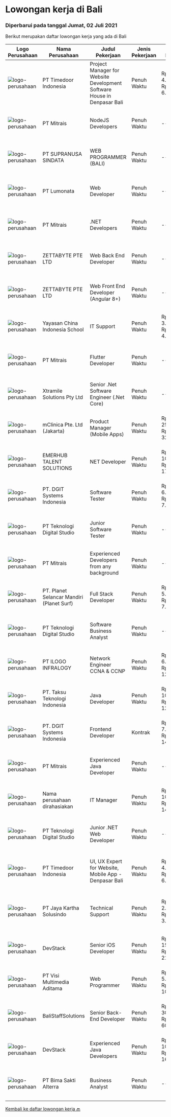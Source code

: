 
  # Lowongan kerja di Bali

  ### Diperbarui pada tanggal Jumat, 02 Juli 2021

  Berikut merupakan daftar lowongan kerja yang ada di Bali

  |Logo Perusahaan | Nama Perusahaan | Judul Pekerjaan | Jenis Pekerjaan | Gaji Pekerjaan | Lokasi | Deskripsi | Tanggal diunggah | Pranala |
  | -------------- | --------------- | --------------- | --------- | --------- | -------------- | ------- | ----------- | ----------- |
  |![logo-perusahaan](https://image-service-cdn.seek.com.au/9f2111bf08df94f0ea97d6b9f360a4952c081dc6/ee4dce1061f3f616224767ad58cb2fc751b8d2dc)|PT Timedoor Indonesia|Project Manager for Website Development Software House in Denpasar Bali|Penuh Waktu|Rp. 4.000.000-Rp. 6.000.000|Bali|If you want to grow up yourself, Timedoor is one of the best places for your career. Our team has come from various culture. We welcome young people...|Kamis, 01 Juli 2021|https://www.jobstreet.co.id/id/job/project-manager-for-website-development-software-house-in-denpasar-bali-3557393?token=0~f49b332d-5ed1-4f39-ac32-a691e19aa029&sectionRank=1&jobId=jobstreet-id-job-3557393|
|![logo-perusahaan](https://image-service-cdn.seek.com.au/969b0c47f133a1e0155056a5d964c63953dd6304/ee4dce1061f3f616224767ad58cb2fc751b8d2dc)|PT Mitrais|NodeJS Developers|Penuh Waktu|---|Bali|Build your Career with Mitrais! We're urgently looking for experienced NodeJS Developers to be part of our team for an immediate start.Our client is a...|Kamis, 01 Juli 2021|https://www.jobstreet.co.id/id/job/nodejs-developers-3557891?token=0~f49b332d-5ed1-4f39-ac32-a691e19aa029&sectionRank=2&jobId=jobstreet-id-job-3557891|
|![logo-perusahaan](https://image-service-cdn.seek.com.au/a50d942d1a834f67ed0f6529eed213256bc2fbab/ee4dce1061f3f616224767ad58cb2fc751b8d2dc)|PT SUPRANUSA SINDATA|WEB PROGRAMMER (BALI)|Penuh Waktu|---|Bali|Requirments : Minimal Pendidikan S1 Information Technology / Computer Science dengan minimal IPK 3.00 Pengalaman minimal 1 tahun dengan pemrograman...|Kamis, 01 Juli 2021|https://www.jobstreet.co.id/id/job/web-programmer-bali-3557667?token=0~f49b332d-5ed1-4f39-ac32-a691e19aa029&sectionRank=3&jobId=jobstreet-id-job-3557667|
|![logo-perusahaan](https://image-service-cdn.seek.com.au/3de98e9c9215f2393d4c138e6c0f5f1400933fcb/ee4dce1061f3f616224767ad58cb2fc751b8d2dc)|PT Lumonata|Web Developer|Penuh Waktu|---|Badung|Lumonata are an independent design and development studio based in Bali that provides services in the field of website design, website...|Kamis, 01 Juli 2021|https://www.jobstreet.co.id/id/job/web-developer-3569481?token=0~f49b332d-5ed1-4f39-ac32-a691e19aa029&sectionRank=4&jobId=jobstreet-id-job-3569481|
|![logo-perusahaan](https://image-service-cdn.seek.com.au/969b0c47f133a1e0155056a5d964c63953dd6304/ee4dce1061f3f616224767ad58cb2fc751b8d2dc)|PT Mitrais|.NET Developers|Penuh Waktu|---|Denpasar|Build your Career with Mitrais !  We're looking for experienced .NET Software Engineers to be part of our team.  What will you be doing ?  Coding high...|Kamis, 01 Juli 2021|https://www.jobstreet.co.id/id/job/net-developers-3558271?token=0~f49b332d-5ed1-4f39-ac32-a691e19aa029&sectionRank=5&jobId=jobstreet-id-job-3558271|
|![logo-perusahaan](https://image-service-cdn.seek.com.au/a9ad8fdd00d66418bb5e9ec41ddbc2318ccec822/ee4dce1061f3f616224767ad58cb2fc751b8d2dc)|ZETTABYTE PTE LTD|Web Back End Developer|Penuh Waktu|---|Yogyakarta|Company IntroductionZettabyte is a software development company that focuses on the education sector. We work together with our multicultural team...|Kamis, 01 Juli 2021|https://www.jobstreet.co.id/id/job/web-back-end-developer-3557501?token=0~f49b332d-5ed1-4f39-ac32-a691e19aa029&sectionRank=6&jobId=jobstreet-id-job-3557501|
|![logo-perusahaan](https://image-service-cdn.seek.com.au/a9ad8fdd00d66418bb5e9ec41ddbc2318ccec822/ee4dce1061f3f616224767ad58cb2fc751b8d2dc)|ZETTABYTE PTE LTD|Web Front End Developer (Angular 8+)|Penuh Waktu|---|Yogyakarta|Company IntroductionZettabyte is a software development company that focuses on the education sector. We work together with our multicultural team...|Kamis, 01 Juli 2021|https://www.jobstreet.co.id/id/job/web-front-end-developer-angular-8-3557436?token=0~f49b332d-5ed1-4f39-ac32-a691e19aa029&sectionRank=7&jobId=jobstreet-id-job-3557436|
|![logo-perusahaan](https://image-service-cdn.seek.com.au/a5a2499f051ec3cacfbdcc44be55e6c869eed337/ee4dce1061f3f616224767ad58cb2fc751b8d2dc)|Yayasan China Indonesia School|IT Support|Penuh Waktu|Rp. 3.000.000-Rp. 4.000.000|Denpasar|Menginstal dan mengonfigurasi perangkat keras, perangkat lunak, sistem, jaringan, printer, dan pemindai komputer Memantau dan memelihara sistem dan...|Selasa, 29 Juni 2021|https://www.jobstreet.co.id/id/job/it-support-3567839?token=0~f49b332d-5ed1-4f39-ac32-a691e19aa029&sectionRank=8&jobId=jobstreet-id-job-3567839|
|![logo-perusahaan](https://image-service-cdn.seek.com.au/969b0c47f133a1e0155056a5d964c63953dd6304/ee4dce1061f3f616224767ad58cb2fc751b8d2dc)|PT Mitrais|Flutter Developer|Penuh Waktu|---|Bali|Build your Career with Mitrais !  We're looking for experienced Flutter Developer to be part of our team. What will you be doing?  Liase with...|Kamis, 01 Juli 2021|https://www.jobstreet.co.id/id/job/flutter-developer-3557895?token=0~f49b332d-5ed1-4f39-ac32-a691e19aa029&sectionRank=9&jobId=jobstreet-id-job-3557895|
|![logo-perusahaan](https://image-service-cdn.seek.com.au/886dbb766c5bd832cea6f1bb5b5374b094ca8917/ee4dce1061f3f616224767ad58cb2fc751b8d2dc)|Xtramile Solutions Pty Ltd|Senior .Net Software Engineer (.Net Core)|Penuh Waktu|---|Bali|Innovative job opportunity offering a high salary package, attractive bonus remuneration and full remote working arrangement.This role will help...|Kamis, 01 Juli 2021|https://www.jobstreet.co.id/id/job/senior-net-software-engineer-net-core-3562244?token=0~f49b332d-5ed1-4f39-ac32-a691e19aa029&sectionRank=10&jobId=jobstreet-id-job-3562244|
|![logo-perusahaan](https://image-service-cdn.seek.com.au/7665bb5bd589f085f653b36d2f3cbccaf93e5953/ee4dce1061f3f616224767ad58cb2fc751b8d2dc)|mClinica Pte. Ltd (Jakarta)|Product Manager (Mobile Apps)|Penuh Waktu|Rp. 25.000.000-Rp. 32.500.000|Aceh|mClinica is hiring for a Product/Project Manager to serve our clients in Southeast Asia and support our growth regionally and globally. We are looking...|Selasa, 29 Juni 2021|https://www.jobstreet.co.id/id/job/product-manager-mobile-apps-3567675?token=0~f49b332d-5ed1-4f39-ac32-a691e19aa029&sectionRank=11&jobId=jobstreet-id-job-3567675|
|![logo-perusahaan](https://image-service-cdn.seek.com.au/956863e93e04787db617ea3231d4e0793b12d127/ee4dce1061f3f616224767ad58cb2fc751b8d2dc)|EMERHUB TALENT SOLUTIONS|NET Developer|Penuh Waktu|Rp. 10.000.000-Rp. 17.000.000|Bali|NET Developer  Our client is a well-known and respected Australian digital agency.  They are currently in growth mode and looking to add to their...|Jumat, 02 Juli 2021|https://www.jobstreet.co.id/id/job/net-developer-3570210?token=0~f49b332d-5ed1-4f39-ac32-a691e19aa029&sectionRank=12&jobId=jobstreet-id-job-3570210|
|![logo-perusahaan](https://image-service-cdn.seek.com.au/e93bc75036be941b9c3ff3a55670cb236457b0c4/ee4dce1061f3f616224767ad58cb2fc751b8d2dc)|PT. DGIT Systems Indonesia|Software Tester|Penuh Waktu|Rp. 6.000.000-Rp. 7.000.000|Bali|We believe work should be a fun development journey but the challenging one! Our great teams will support you to achieve that and delivering great...|Senin, 28 Juni 2021|https://www.jobstreet.co.id/id/job/software-tester-3566840?token=0~f49b332d-5ed1-4f39-ac32-a691e19aa029&sectionRank=13&jobId=jobstreet-id-job-3566840|
|![logo-perusahaan](https://image-service-cdn.seek.com.au/2c8f060e5cc9c764aa1c8c5e93e0ea44df35bf63/ee4dce1061f3f616224767ad58cb2fc751b8d2dc)|PT Teknologi Digital Studio|Junior Software Tester|Penuh Waktu|---|Denpasar|Job Descriptions Performs functional testing for applications and write test reports following company's standard Reports any defects found during the...|Selasa, 29 Juni 2021|https://www.jobstreet.co.id/id/job/junior-software-tester-3555740?token=0~f49b332d-5ed1-4f39-ac32-a691e19aa029&sectionRank=14&jobId=jobstreet-id-job-3555740|
|![logo-perusahaan](https://image-service-cdn.seek.com.au/969b0c47f133a1e0155056a5d964c63953dd6304/ee4dce1061f3f616224767ad58cb2fc751b8d2dc)|PT Mitrais|Experienced Developers from any background|Penuh Waktu|---|Bali|Build your Career with Mitrais !  We're looking for experienced Software Engineers from any background to be part of our team.  What will you...|Kamis, 01 Juli 2021|https://www.jobstreet.co.id/id/job/experienced-developers-from-any-background-3557897?token=0~f49b332d-5ed1-4f39-ac32-a691e19aa029&sectionRank=15&jobId=jobstreet-id-job-3557897|
|![logo-perusahaan](https://image-service-cdn.seek.com.au/9a17f6158932b294e24ba264a1e5b00bc07424ec/ee4dce1061f3f616224767ad58cb2fc751b8d2dc)|PT. Planet Selancar Mandiri (Planet Surf)|Full Stack Developer|Penuh Waktu|Rp. 5.000.000-Rp. 7.000.000|Badung|Requirements: Bachelor of Computer Science/Information System Minimum 20 years old and maximum 30 years old Good analytical &amp; logical thinking...|Kamis, 01 Juli 2021|https://www.jobstreet.co.id/id/job/full-stack-developer-3558225?token=0~f49b332d-5ed1-4f39-ac32-a691e19aa029&sectionRank=16&jobId=jobstreet-id-job-3558225|
|![logo-perusahaan](https://image-service-cdn.seek.com.au/2c8f060e5cc9c764aa1c8c5e93e0ea44df35bf63/ee4dce1061f3f616224767ad58cb2fc751b8d2dc)|PT Teknologi Digital Studio|Software Business Analyst|Penuh Waktu|---|Denpasar|Perform requirements gathering with various stakeholders and translate the requirements into technical specifications. Analyze and decompose complex...|Selasa, 29 Juni 2021|https://www.jobstreet.co.id/id/job/software-business-analyst-3567538?token=0~f49b332d-5ed1-4f39-ac32-a691e19aa029&sectionRank=17&jobId=jobstreet-id-job-3567538|
|![logo-perusahaan](https://image-service-cdn.seek.com.au/f45a14ab5ed940ae941fb819180e877ae5a54617/ee4dce1061f3f616224767ad58cb2fc751b8d2dc)|PT ILOGO INFRALOGY|Network Engineer CCNA & CCNP|Penuh Waktu|Rp. 6.000.000-Rp. 12.000.000|Bali|Kualifikasi : Minimum lulusan D3 (Khusus CCNA) &amp; S1 (Khusus CCNP) jurusan Teknik Elektro/Komputer/Informatika atau jurusan lain yang relevan...|Rabu, 30 Juni 2021|https://www.jobstreet.co.id/id/job/network-engineer-ccna-ccnp-3569173?token=0~f49b332d-5ed1-4f39-ac32-a691e19aa029&sectionRank=18&jobId=jobstreet-id-job-3569173|
|![logo-perusahaan](https://image-service-cdn.seek.com.au/cdad7eadbef6a47d2c5b4d08a7c1b9886e8f7f8f/ee4dce1061f3f616224767ad58cb2fc751b8d2dc)|PT. Taksu Teknologi Indonesia|Java Developer|Penuh Waktu|Rp. 10.000.000-Rp. 12.000.000|Denpasar|Java DeveloperWe are looking for highly motivated and hands-on developers with experience in building billing systems in Java across the full software...|Kamis, 01 Juli 2021|https://www.jobstreet.co.id/id/job/java-developer-3569486?token=0~f49b332d-5ed1-4f39-ac32-a691e19aa029&sectionRank=19&jobId=jobstreet-id-job-3569486|
|![logo-perusahaan](https://image-service-cdn.seek.com.au/e93bc75036be941b9c3ff3a55670cb236457b0c4/ee4dce1061f3f616224767ad58cb2fc751b8d2dc)|PT. DGIT Systems Indonesia|Frontend Developer|Kontrak|Rp. 7.000.000-Rp. 14.000.000|Bali|We are looking for a contract based talented developer to join an experienced team of front-end engineers working on our flagship product Telflow, a...|Kamis, 01 Juli 2021|https://www.jobstreet.co.id/id/job/frontend-developer-3569440?token=0~f49b332d-5ed1-4f39-ac32-a691e19aa029&sectionRank=20&jobId=jobstreet-id-job-3569440|
|![logo-perusahaan](https://image-service-cdn.seek.com.au/969b0c47f133a1e0155056a5d964c63953dd6304/ee4dce1061f3f616224767ad58cb2fc751b8d2dc)|PT Mitrais|Experienced Java Developer|Penuh Waktu|---|Bali|Build your Career with Mitrais!  We have clients who are urgently looking for Experienced Java developers for an immediate start. What will you be...|Kamis, 01 Juli 2021|https://www.jobstreet.co.id/id/job/experienced-java-developer-3557892?token=0~f49b332d-5ed1-4f39-ac32-a691e19aa029&sectionRank=21&jobId=jobstreet-id-job-3557892|
|![logo-perusahaan](https://us.123rf.com/450wm/pavelstasevich/pavelstasevich1811/pavelstasevich181101027/112815900-stock-vector-no-image-available-icon-flat-vector.jpg?ver=6)|Nama perusahaan dirahasiakan|IT Manager|Penuh Waktu|Rp. 10.000.000-Rp. 14.000.000|Denpasar|Lead large IT projects, including the design and deployment of new IT systems and services2. Monitor performance of information technology systems to...|Senin, 28 Juni 2021|https://www.jobstreet.co.id/id/job/it-manager-3566968?token=0~f49b332d-5ed1-4f39-ac32-a691e19aa029&sectionRank=22&jobId=jobstreet-id-job-3566968|
|![logo-perusahaan](https://image-service-cdn.seek.com.au/2c8f060e5cc9c764aa1c8c5e93e0ea44df35bf63/ee4dce1061f3f616224767ad58cb2fc751b8d2dc)|PT Teknologi Digital Studio|Junior .NET Web Developer|Penuh Waktu|---|Denpasar|Roles and Responsibilities You will be working in a SCRUM team consisting of multiple roles such as PO, Developers, QA, and BA to develop cutting edge...|Selasa, 29 Juni 2021|https://www.jobstreet.co.id/id/job/junior-net-web-developer-3555759?token=0~f49b332d-5ed1-4f39-ac32-a691e19aa029&sectionRank=23&jobId=jobstreet-id-job-3555759|
|![logo-perusahaan](https://image-service-cdn.seek.com.au/9f2111bf08df94f0ea97d6b9f360a4952c081dc6/ee4dce1061f3f616224767ad58cb2fc751b8d2dc)|PT Timedoor Indonesia|UI, UX Expert for Website, Mobile App - Denpasar Bali|Penuh Waktu|Rp. 4.500.000-Rp. 6.000.000|Bali|Deskripsi PekerjaanIf you want to grow up yourself, Timedoor is one of the best places for your career. Our team has come from various culture and...|Rabu, 30 Juni 2021|https://www.jobstreet.co.id/id/job/ui-ux-expert-for-website-mobile-app-denpasar-bali-3569288?token=0~f49b332d-5ed1-4f39-ac32-a691e19aa029&sectionRank=24&jobId=jobstreet-id-job-3569288|
|![logo-perusahaan](https://image-service-cdn.seek.com.au/295a790b1e507a7e7e1ece863a9cbc400be15412/ee4dce1061f3f616224767ad58cb2fc751b8d2dc)|PT Jaya Kartha Solusindo|Technical Support|Penuh Waktu|Rp. 2.700.000-Rp. 3.000.000|Denpasar|Berusia minimal 20 tahun sampai dengan 30 tahun Pendidikan terakhir minimal SMK atau sederajat Memiliki kemampuan komunikasi dan attitude yang baik...|Senin, 28 Juni 2021|https://www.jobstreet.co.id/id/job/technical-support-3566476?token=0~f49b332d-5ed1-4f39-ac32-a691e19aa029&sectionRank=25&jobId=jobstreet-id-job-3566476|
|![logo-perusahaan](https://image-service-cdn.seek.com.au/074f2081cc42a722643e36313941760f758e7c3b/ee4dce1061f3f616224767ad58cb2fc751b8d2dc)|DevStack|Senior iOS Developer|Penuh Waktu|Rp. 15.000.000-Rp. 21.000.000|Denpasar|We are looking for exceptional and experienced Senior iOS Developer to join our team in Bandung or Bali General requirement At least Bachelor degree...|Rabu, 30 Juni 2021|https://www.jobstreet.co.id/id/job/senior-ios-developer-3556366?token=0~f49b332d-5ed1-4f39-ac32-a691e19aa029&sectionRank=26&jobId=jobstreet-id-job-3556366|
|![logo-perusahaan](https://image-service-cdn.seek.com.au/b8528c389ba1b59ec14f571684d5a518b5b2a7b1/ee4dce1061f3f616224767ad58cb2fc751b8d2dc)|PT Visi Multimedia Aditama|Web Programmer|Penuh Waktu|Rp. 5.000.000-Rp. 10.000.000|Bali|Requirements: Candidate must possess at least a Diploma, Bachelor's Degree, Art/ Design/ Creative Multimedia, Computer Science/Information Technology,...|Selasa, 29 Juni 2021|https://www.jobstreet.co.id/id/job/web-programmer-3568086?token=0~f49b332d-5ed1-4f39-ac32-a691e19aa029&sectionRank=27&jobId=jobstreet-id-job-3568086|
|![logo-perusahaan](https://us.123rf.com/450wm/pavelstasevich/pavelstasevich1811/pavelstasevich181101027/112815900-stock-vector-no-image-available-icon-flat-vector.jpg?ver=6)|BaliStaffSolutions|Senior Back-End Developer|Penuh Waktu|Rp. 30.000.000-Rp. 60.000.000|Bali|The largest vertically integrated, omni-channel fashion brand in Singapore with country offices in Indonesia and Malaysia is looking to hire...|Selasa, 29 Juni 2021|https://www.jobstreet.co.id/id/job/senior-back-end-developer-3567779?token=0~f49b332d-5ed1-4f39-ac32-a691e19aa029&sectionRank=28&jobId=jobstreet-id-job-3567779|
|![logo-perusahaan](https://image-service-cdn.seek.com.au/074f2081cc42a722643e36313941760f758e7c3b/ee4dce1061f3f616224767ad58cb2fc751b8d2dc)|DevStack|Experienced Java Developers|Penuh Waktu|Rp. 10.000.000-Rp. 16.000.000|Bali|We are looking for exceptional and experienced Java or Kotlin Developers to join our team in Bandung or Bali! The position requires at least: Bachelor...|Senin, 28 Juni 2021|https://www.jobstreet.co.id/id/job/experienced-java-developers-3567181?token=0~f49b332d-5ed1-4f39-ac32-a691e19aa029&sectionRank=29&jobId=jobstreet-id-job-3567181|
|![logo-perusahaan](https://image-service-cdn.seek.com.au/3b449304b19b7a5909fe2d6166b69cb2e3dfc9ad/ee4dce1061f3f616224767ad58cb2fc751b8d2dc)|PT Bima Sakti Alterra|Business Analyst|Penuh Waktu|---|Denpasar|Job Description Conducting research and analysis necessary to providing recommendations to the management  Supporting identification of improvement...|Jumat, 25 Juni 2021|https://www.jobstreet.co.id/id/job/business-analyst-3557864?token=0~f49b332d-5ed1-4f39-ac32-a691e19aa029&sectionRank=30&jobId=jobstreet-id-job-3557864|


  [Kembali ke daftar lowongan kerja 🔙](../README.md#daftar-lowongan-kerja)
  